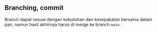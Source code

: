 

## Branching, commit

Branch dapat sesuai dengan kebutuhan dan kesepakatan bersama dalam pair, namun hasil akhirnya harus di merge ke branch `main`.

